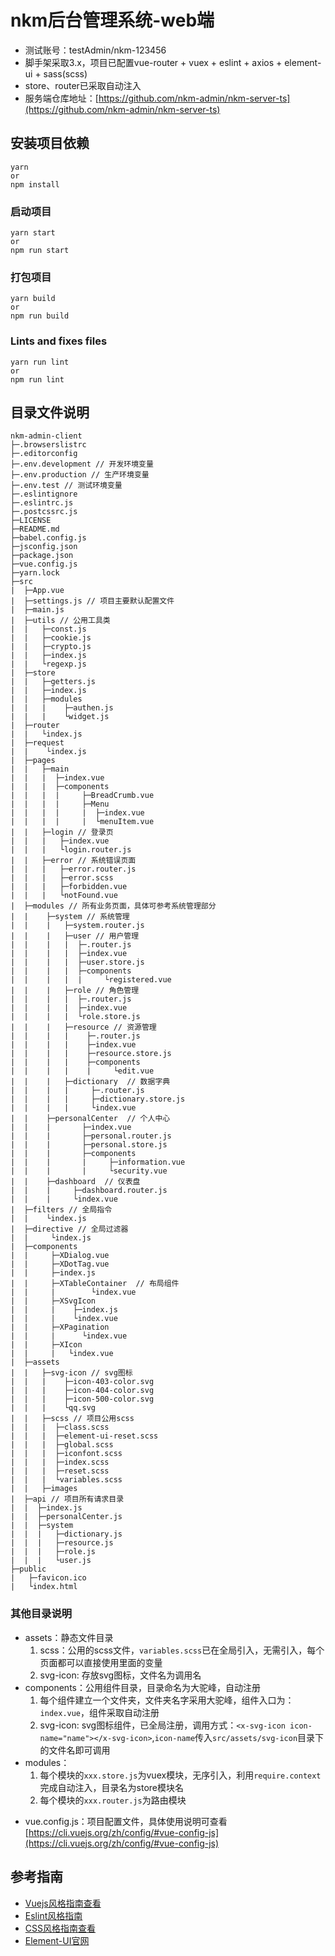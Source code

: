 # nkm后台管理系统-web端

* 测试账号：testAdmin/nkm-123456
* 脚手架采取3.x，项目已配置vue-router + vuex + eslint + axios + element-ui + sass(scss)
* store、router已采取自动注入
* 服务端仓库地址：[https://github.com/nkm-admin/nkm-server-ts](https://github.com/nkm-admin/nkm-server-ts)

## 安装项目依赖
```
yarn
or
npm install
```

### 启动项目
```
yarn start
or
npm run start
```

### 打包项目
```
yarn build
or
npm run build
```

### Lints and fixes files
```
yarn run lint
or
npm run lint
```

## 目录文件说明
```
nkm-admin-client
├─.browserslistrc
├─.editorconfig
├─.env.development // 开发环境变量
├─.env.production // 生产环境变量
├─.env.test // 测试环境变量
├─.eslintignore
├─.eslintrc.js
├─.postcssrc.js
├─LICENSE
├─README.md
├─babel.config.js
├─jsconfig.json
├─package.json
├─vue.config.js
├─yarn.lock
├─src
|  ├─App.vue
|  ├─settings.js // 项目主要默认配置文件
|  ├─main.js
|  ├─utils // 公用工具类
|  |   ├─const.js
|  |   ├─cookie.js
|  |   ├─crypto.js
|  |   ├─index.js
|  |   └regexp.js
|  ├─store
|  |   ├─getters.js
|  |   ├─index.js
|  |   ├─modules
|  |   |    ├─authen.js
|  |   |    └widget.js
|  ├─router
|  |   └index.js
|  ├─request
|  |    └index.js
|  ├─pages
|  |   ├─main
|  |   |  ├─index.vue
|  |   |  ├─components
|  |   |  |     ├─BreadCrumb.vue
|  |   |  |     ├─Menu
|  |   |  |     |  ├─index.vue
|  |   |  |     |  └menuItem.vue
|  |   ├─login // 登录页
|  |   |   ├─index.vue
|  |   |   └login.router.js
|  |   ├─error // 系统错误页面
|  |   |   ├─error.router.js
|  |   |   ├─error.scss
|  |   |   ├─forbidden.vue
|  |   |   └notFound.vue
|  ├─modules // 所有业务页面，具体可参考系统管理部分
|  |    ├─system // 系统管理
|  |    |   ├─system.router.js
|  |    |   ├─user // 用户管理
|  |    |   |  ├─.router.js
|  |    |   |  ├─index.vue
|  |    |   |  ├─user.store.js
|  |    |   |  ├─components
|  |    |   |  |     └registered.vue
|  |    |   ├─role // 角色管理
|  |    |   |  ├─.router.js
|  |    |   |  ├─index.vue
|  |    |   |  └role.store.js
|  |    |   ├─resource // 资源管理
|  |    |   |    ├─.router.js
|  |    |   |    ├─index.vue
|  |    |   |    ├─resource.store.js
|  |    |   |    ├─components
|  |    |   |    |     └edit.vue
|  |    |   ├─dictionary  // 数据字典
|  |    |   |     ├─.router.js
|  |    |   |     ├─dictionary.store.js
|  |    |   |     └index.vue
|  |    ├─personalCenter  // 个人中心
|  |    |       ├─index.vue
|  |    |       ├─personal.router.js
|  |    |       ├─personal.store.js
|  |    |       ├─components
|  |    |       |     ├─information.vue
|  |    |       |     └security.vue
|  |    ├─dashboard  // 仪表盘
|  |    |     ├─dashboard.router.js
|  |    |     └index.vue
|  ├─filters // 全局指令
|  |    └index.js
|  ├─directive // 全局过滤器
|  |     └index.js
|  ├─components
|  |     ├─XDialog.vue
|  |     ├─XDotTag.vue
|  |     ├─index.js
|  |     ├─XTableContainer  // 布局组件
|  |     |        └index.vue
|  |     ├─XSvgIcon
|  |     |    ├─index.js
|  |     |    └index.vue
|  |     ├─XPagination
|  |     |      └index.vue
|  |     ├─XIcon
|  |     |   └index.vue
|  ├─assets
|  |   ├─svg-icon // svg图标
|  |   |    ├─icon-403-color.svg
|  |   |    ├─icon-404-color.svg
|  |   |    ├─icon-500-color.svg
|  |   |    └qq.svg
|  |   ├─scss // 项目公用scss
|  |   |  ├─class.scss
|  |   |  ├─element-ui-reset.scss
|  |   |  ├─global.scss
|  |   |  ├─iconfont.scss
|  |   |  ├─index.scss
|  |   |  ├─reset.scss
|  |   |  └variables.scss
|  |   ├─images
|  ├─api // 项目所有请求目录
|  |  ├─index.js
|  |  ├─personalCenter.js
|  |  ├─system
|  |  |   ├─dictionary.js
|  |  |   ├─resource.js
|  |  |   ├─role.js
|  |  |   └user.js
├─public
|   ├─favicon.ico
|   └index.html
```
### 其他目录说明
- assets：静态文件目录
  1. scss：公用的scss文件，`variables.scss`已在全局引入，无需引入，每个页面都可以直接使用里面的变量
  1. svg-icon: 存放svg图标，文件名为调用名
- components：公用组件目录，目录命名为大驼峰，自动注册
  1. 每个组件建立一个文件夹，文件夹名字采用大驼峰，组件入口为：`index.vue`，组件采取自动注册
  1. svg-icon: svg图标组件，已全局注册，调用方式：`<x-svg-icon icon-name="name"></x-svg-icon>`,`icon-name`传入`src/assets/svg-icon`目录下的文件名即可调用
- modules：
  1. 每个模块的`xxx.store.js`为vuex模块，无序引入，利用`require.context`完成自动注入，目录名为store模块名
  1. 每个模块的`xxx.router.js`为路由模块
* vue.config.js：项目配置文件，具体使用说明可查看[https://cli.vuejs.org/zh/config/#vue-config-js](https://cli.vuejs.org/zh/config/#vue-config-js)

## 参考指南
* [Vuejs风格指南查看](https://cn.vuejs.org/v2/style-guide/)
* [Eslint风格指南](https://github.com/standard/standard/blob/master/docs/RULES-zhcn.md)
* [CSS风格指南查看](https://codeguide.bootcss.com/#css)
* [Element-UI官网](http://element-cn.eleme.io/#/zh-CN/component/installation)
